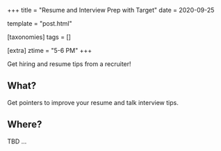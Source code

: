 +++
title = "Resume and Interview Prep with Target"
date = 2020-09-25

template = "post.html"

[taxonomies]
tags = []

[extra]
ztime = "5-6 PM"
+++

Get hiring and resume tips from a recruiter!

<!-- more -->

## What?
Get pointers to improve your resume and talk interview tips.

## Where?
TBD ...

